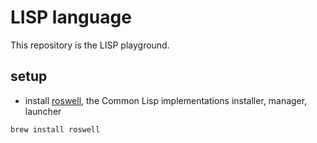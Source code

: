 # LISP language

This repository is the LISP playground.

## setup

- install [roswell](https://github.com/roswell/roswell), the Common Lisp implementations installer, manager, launcher

```sh
brew install roswell
```
